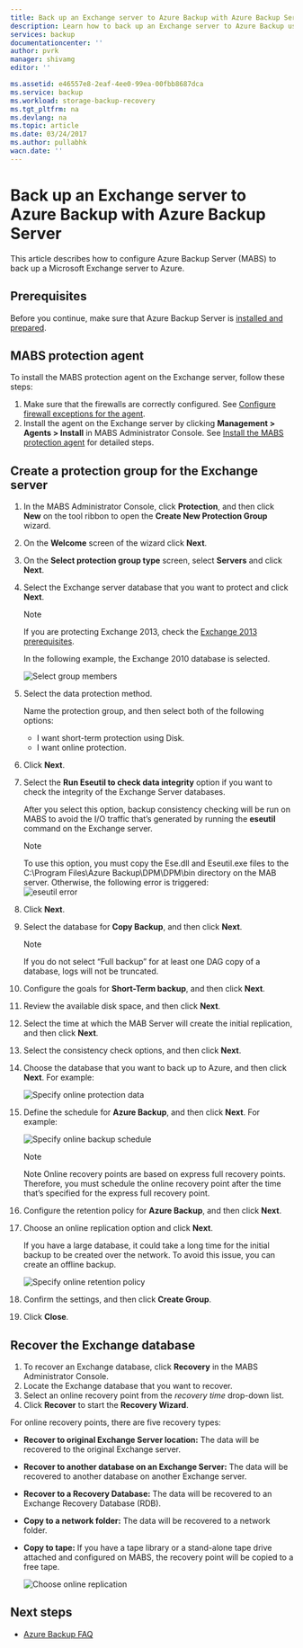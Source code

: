 ```yaml
---
title: Back up an Exchange server to Azure Backup with Azure Backup Server | Microsoft Docs
description: Learn how to back up an Exchange server to Azure Backup using Azure Backup Server
services: backup
documentationcenter: ''
author: pvrk
manager: shivamg
editor: ''

ms.assetid: e46557e8-2eaf-4ee0-99ea-00fbb8687dca
ms.service: backup
ms.workload: storage-backup-recovery
ms.tgt_pltfrm: na
ms.devlang: na
ms.topic: article
ms.date: 03/24/2017
ms.author: pullabhk
wacn.date: ''
---
```

# Back up an Exchange server to Azure Backup with Azure Backup Server
This article describes how to configure Azure Backup Server (MABS) to back up a Microsoft Exchange server to Azure.  

## Prerequisites
Before you continue, make sure that Azure Backup Server is [installed and prepared](./backup-azure-microsoft-azure-backup-classic.md).

## MABS protection agent
To install the MABS protection agent on the Exchange server, follow these steps:

1. Make sure that the firewalls are correctly configured. See [Configure firewall exceptions for the agent](https://technet.microsoft.com/library/Hh758204.aspx).
2. Install the agent on the Exchange server by clicking **Management > Agents > Install** in MABS Administrator Console. See [Install the MABS protection agent](https://technet.microsoft.com/library/hh758186.aspx?f=255&MSPPError=-2147217396) for detailed steps.

## Create a protection group for the Exchange server
1. In the MABS Administrator Console, click **Protection**, and then click **New** on the tool ribbon to open the **Create New Protection Group** wizard.
2. On the **Welcome** screen of the wizard click **Next**.
3. On the **Select protection group type** screen, select **Servers** and click **Next**.
4. Select the Exchange server database that you want to protect and click **Next**.

	> [!NOTE]
	> If you are protecting Exchange 2013, check the [Exchange 2013 prerequisites](https://technet.microsoft.com/library/dn751029.aspx).
	>
	>

    In the following example, the Exchange 2010 database is selected.

    ![Select group members](./media/backup-azure-backup-exchange-server/select-group-members.png)
5. Select the data protection method.

    Name the protection group, and then select both of the following options:

   - I want short-term protection using Disk.
   - I want online protection.
6. Click **Next**.
7. Select the **Run Eseutil to check data integrity** option if you want to check the integrity of the Exchange Server databases.

    After you select this option, backup consistency checking will be run on MABS to avoid the I/O traffic that’s generated by running the **eseutil** command on the Exchange server.

	> [!NOTE]
	> To use this option, you must copy the Ese.dll and Eseutil.exe files to the C:\Program Files\Azure Backup\DPM\DPM\bin directory on the MAB server. Otherwise, the following error is triggered:  
	> ![eseutil error](./media/backup-azure-backup-exchange-server/eseutil-error.png)
	>
	>
8. Click **Next**.
9. Select the database for **Copy Backup**, and then click **Next**.

	> [!NOTE]
	> If you do not select “Full backup” for at least one DAG copy of a database, logs will not be truncated.
	>
	>
10. Configure the goals for **Short-Term backup**, and then click **Next**.
11. Review the available disk space, and then click **Next**.
12. Select the time at which the MAB Server will create the initial replication, and then click **Next**.
13. Select the consistency check options, and then click **Next**.
14. Choose the database that you want to back up to Azure, and then click **Next**. For example:

    ![Specify online protection data](./media/backup-azure-backup-exchange-server/specify-online-protection-data.png)
15. Define the schedule for **Azure Backup**, and then click **Next**. For example:

    ![Specify online backup schedule](./media/backup-azure-backup-exchange-server/specify-online-backup-schedule.png)

    > [!NOTE]
    > Note Online recovery points are based on express full recovery points. Therefore, you must schedule the online recovery point after the time that’s specified for the express full recovery point.
    >
    >
16. Configure the retention policy for **Azure Backup**, and then click **Next**.
17. Choose an online replication option and click **Next**.

    If you have a large database, it could take a long time for the initial backup to be created over the network. To avoid this issue, you can create an offline backup.  

    ![Specify online retention policy](./media/backup-azure-backup-exchange-server/specify-online-retention-policy.png)
18. Confirm the settings, and then click **Create Group**.
19. Click **Close**.

## Recover the Exchange database
1. To recover an Exchange database, click **Recovery** in the MABS Administrator Console.
2. Locate the Exchange database that you want to recover.
3. Select an online recovery point from the *recovery time* drop-down list.
4. Click **Recover** to start the **Recovery Wizard**.

For online recovery points, there are five recovery types:

- **Recover to original Exchange Server location:** The data will be recovered to the original Exchange server.
- **Recover to another database on an Exchange Server:** The data will be recovered to another database on another Exchange server.
- **Recover to a Recovery Database:** The data will be recovered to an Exchange Recovery Database (RDB).
- **Copy to a network folder:** The data will be recovered to a network folder.
- **Copy to tape:** If you have a tape library or a stand-alone tape drive attached and configured on MABS, the recovery point will be copied to a free tape.

    ![Choose online replication](./media/backup-azure-backup-exchange-server/choose-online-replication.png)

## Next steps
- [Azure Backup FAQ](./backup-azure-backup-faq.md)
